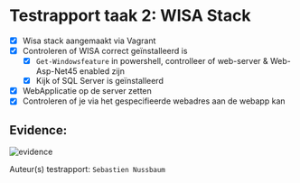 # Testrapport taak 2: WISA Stack

- [x] Wisa stack aangemaakt via Vagrant
- [x] Controleren of WISA correct geïnstalleerd is
	- [x] `Get-Windowsfeature` in powershell, controlleer of web-server & Web-Asp-Net45 enabled zijn
	- [x] Kijk of SQL Server is geïnstalleerd
- [x] WebApplicatie op de server zetten
- [x] Controleren of je via het gespecifieerde webadres aan de webapp kan

## Evidence:

![evidence](https://i.imgur.com/dgkT6le.png)

Auteur(s) testrapport: `Sebastien Nussbaum`
